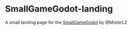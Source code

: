 # SmallGameGodot-landing
A small landing page for the [SmallGameGodot](https://github.com/MisterL2/SmallGameGodot) by @MisterL2

